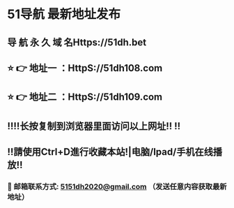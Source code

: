 # 51导航 最新地址发布 
## 导 航 永 久 域 名Https://51dh.bet
## ⭐️ 👉 地址一 ：HttpS://51dh108.com
## ⭐️ 👉 地址二 ：HttpS://51dh109.com
## ‼️‼️长按复制到浏览器里面访问以上网址‼️  ‼️
## ‼️請使用Ctrl+D進行收藏本站!|电脑/Ipad/手机在线播放‼️
### 📧 邮箱联系方式: 5151dh2020@gmail.com （发送任意内容获取最新地址）

